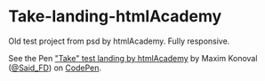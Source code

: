 # Take-landing-htmlAcademy
Old test project from psd by htmlAcademy. Fully responsive.

<p data-height="265" data-theme-id="0" data-slug-hash="ezdgmN" data-default-tab="html,result" data-user="Said_FD" data-embed-version="2" class="codepen">See the Pen <a href="http://codepen.io/Said_FD/pen/ezdgmN/">"Take" test landing by htmlAcademy</a> by Maxim Konoval (<a href="http://codepen.io/Said_FD">@Said_FD</a>) on <a href="http://codepen.io">CodePen</a>.</p>
<script async src="//assets.codepen.io/assets/embed/ei.js"></script>
